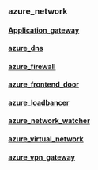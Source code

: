 ### azure_network

####  [Application_gateway](Application_gateway) 

####  [azure_dns](azure_dns) 

####  [azure_firewall](azure_firewall) 

####  [azure_frontend_door](azure_frontend_door) 

####  [azure_loadbancer](azure_loadbancer) 

####  [azure_network_watcher](azure_network_watcher) 

####  [azure_virtual_network](azure_virtual_network) 

####  [azure_vpn_gateway](azure_vpn_gateway) 
